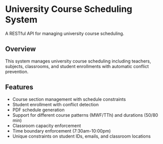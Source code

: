 # University Course Scheduling System

A RESTful API for managing university course scheduling.

## Overview

This system manages university course scheduling including teachers, subjects, classrooms, and student enrollments with automatic conflict prevention.

## Features

- Course section management with schedule constraints
- Student enrollment with conflict detection
- PDF schedule generation
- Support for different course patterns (MWF/TTh) and durations (50/80 min)
- Classroom capacity enforcement
- Time boundary enforcement (7:30am-10:00pm)
- Unique constraints on student IDs, emails, and classroom locations
